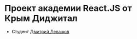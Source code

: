 # Проект академии React.JS от Крым Диджитал
* Студент [Дмитрий Левашов](https://github.com/DmitroAleksandrovich)
